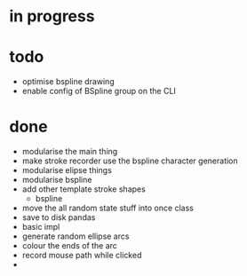 # in progress


# todo

- optimise bspline drawing
- enable config of BSpline group on the CLI

# done

- modularise the main thing
- make stroke recorder use the bspline character generation
- modularise elipse things
- modularise bspline
- add other template stroke shapes
    - bspline
- move the all random state stuff into once class
- save to disk pandas
- basic impl
- generate random ellipse arcs
- colour the ends of the arc
- record mouse path while clicked
- 